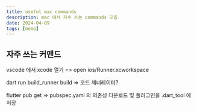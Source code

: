 ```yaml
---
title: useful mac commands
description: mac 에서 자수 쓰는 commands 모음.
date: 2024-04-09
tags: [memo]
---
```


## 자주 쓰는 커맨드

vscode 에서 xcode 열기 => open ios/Runner.xcworkspace  

dart run build_runner build => 코드 제너레이터?

flutter pub get => pubspec.yaml 의 의존성 다운로드 및 플러그인을 .dart_tool 에 저장